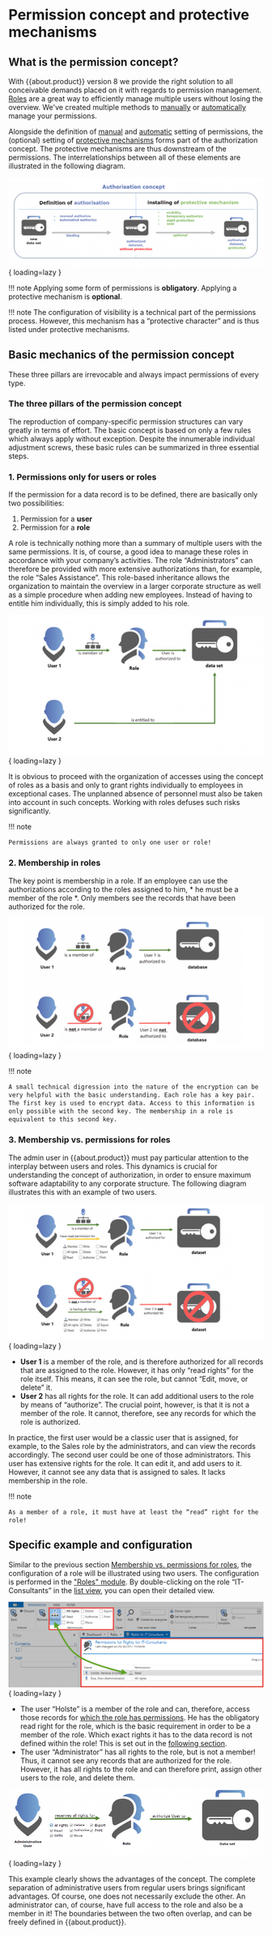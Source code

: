 # Permission concept and protective mechanisms

## What is the permission concept?
 With {{about.product}} version 8 we provide the right solution to all conceivable demands placed on it with regards to permission management. [Roles]({{url.placeholder}}) are a great way to efficiently manage multiple users without losing the overview. We've created multiple methods to [manually]({{url.placeholder}}) or [automatically]({{url.placeholder}}) manage your permissions.
 
 Alongside the definition of [manual]({{url.placeholder}}) and [automatic]({{url.placeholder}}) setting of permissions, the (optional) setting of [protective mechanisms]({{url.placeholder}}) forms part of the authorization concept. The protective mechanisms are thus downstream of the permissions. The interrelationships between all of these elements are illustrated in the following diagram.

![explanation of the authorization concept](/assets/en/permission/permission_concept_1.png){ loading=lazy }

!!! note
    Applying some form of permissions is **obligatory**.
    Applying a protective mechanism is **optional**.

!!! note
    The configuration of visibility is a technical part of the permissions process. However, this mechanism has a “protective character” and is thus listed under protective mechanisms.

## Basic mechanics of the permission concept
These three pillars are irrevocable and always impact permissions of every type.

### The three pillars of the permission concept

The reproduction of company-specific permission structures can vary greatly in terms of effort. The basic concept is based on only a few rules which always apply without exception. Despite the innumerable individual adjustment screws, these basic rules can be summarized in three essential steps.

### 1. Permissions only for users or roles

If the permission for a data record is to be defined, there are basically only two possibilities:

1. Permission for a **user**
2. Permission for a **role**

A role is technically nothing more than a summary of multiple users with the same permissions. It is, of course, a good idea to manage these roles in accordance with your company’s activities. The role “Administrators” can therefore be provided with more extensive authorizations than, for example, the role “Sales Assistance”. This role-based inheritance allows the organization to maintain the overview in a larger corporate structure as well as a simple procedure when adding new employees. Instead of having to entitle him individually, this is simply added to his role.

![example for permission types](/assets/en/permission/permission_concept_2.png){ loading=lazy }

It is obvious to proceed with the organization of accesses using the concept of roles as a basis and only to grant rights individually to employees in exceptional cases. The unplanned absence of personnel must also be taken into account in such concepts. Working with roles defuses such risks significantly.

!!! note

    Permissions are always granted to only one user or role!

### 2. Membership in roles

The key point is membership in a role. If an employee can use the authorizations according to the roles assigned to him, * he must be a member of the role *. Only members see the records that have been authorized for the role.

![explanation role membership](/assets/en/permission/permission_concept_3.png){ loading=lazy }

!!! note

    A small technical digression into the nature of the encryption can be very helpful with the basic understanding. Each role has a key pair. The first key is used to encrypt data. Access to this information is only possible with the second key. The membership in a role is equivalent to this second key.

### 3. Membership vs. permissions for roles

The admin user in {{about.product}} must pay particular attention to the interplay between users and roles. This dynamics is crucial for understanding the concept of authorization, in order to ensure maximum software adaptability to any corporate structure. The following diagram illustrates this with an example of two users.

![differences between membership and permissions](/assets/en/permission/permission_concept_4.png){ loading=lazy }

- **User 1** is a member of the role, and is therefore authorized for all records that are assigned to the role. However, it has only “read rights” for the role itself. This means, it can see the role, but cannot “Edit, move, or delete” it.
- **User 2** has all rights for the role. It can add additional users to the role by means of “authorize”. The crucial point, however, is that it is not a member of the role. It cannot, therefore, see any records for which the role is authorized.


In practice, the first user would be a classic user that is assigned, for example, to the Sales role by the administrators, and can view the records accordingly. The second user could be one of those administrators. This user has extensive rights for the role. It can edit it, and add users to it. However, it cannot see any data that is assigned to sales. It lacks membership in the role.

!!! note 

    As a member of a role, it must have at least the “read” right for the role!

## Specific example and configuration

Similar to the previous section [Membership vs. permissions for roles](#3-membership-vs-permissions-for-roles), the configuration of a role will be illustrated using two users. The configuration is performed in the ["Roles" module]({{url.placeholder}}). By double-clicking on the role “IT-Consultants” in the [list view]({{url.placeholder}}), you can open their detailed view.

![how to add membership](/assets/en/permission/permission_concept_5.png){ loading=lazy }

- The user “Holste” is a member of the role and can, therefore, access those records for [which the role has permissions]({{url.placeholder}}). He has the obligatory read right for the role, which is the basic requirement in order to be a member of the role. Which exact rights it has to the data record is not defined within the role! This is set out in the [following section]({{url.placeholder}}).
- The user “Administrator” has all rights to the role, but is not a member! Thus, it cannot see any records that are authorized for the role. However, it has all rights to the role and can therefore print, assign other users to the role, and delete them.

![explanation of the authorization through a role](/assets/en/permission/permission_concept_6.png){ loading=lazy }

This example clearly shows the advantages of the concept. The complete separation of administrative users from regular users brings significant advantages. Of course, one does not necessarily exclude the other. An administrator can, of course, have full access to the role and also be a member in it! The boundaries between the two often overlap, and can be freely defined in {{about.product}}.
